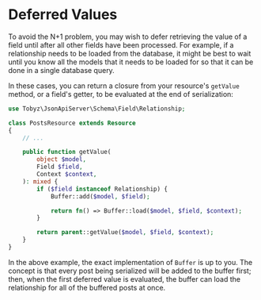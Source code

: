 # Deferred Values

To avoid the N+1 problem, you may wish to defer retrieving the value of a field
until after all other fields have been processed. For example, if a relationship
needs to be loaded from the database, it might be best to wait until you know
all the models that it needs to be loaded for so that it can be done in a single
database query.

In these cases, you can return a closure from your resource's `getValue` method,
or a field's getter, to be evaluated at the end of serialization:

```php
use Tobyz\JsonApiServer\Schema\Field\Relationship;

class PostsResource extends Resource
{
    // ...

    public function getValue(
        object $model,
        Field $field,
        Context $context,
    ): mixed {
        if ($field instanceof Relationship) {
            Buffer::add($model, $field);

            return fn() => Buffer::load($model, $field, $context);
        }

        return parent::getValue($model, $field, $context);
    }
}
```

In the above example, the exact implementation of `Buffer` is up to you. The
concept is that every post being serialized will be added to the buffer first;
then, when the first deferred value is evaluated, the buffer can load the
relationship for all of the buffered posts at once.
